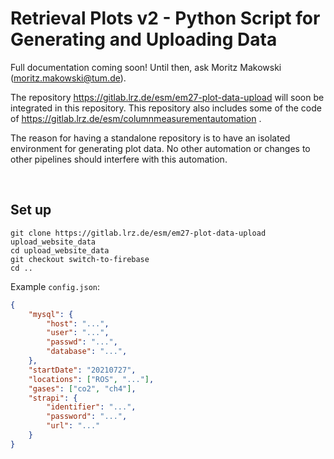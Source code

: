 
# Retrieval Plots v2 - Python Script for Generating and Uploading Data

Full documentation coming soon! Until then, ask Moritz Makowski (moritz.makowski@tum.de).

The repository https://gitlab.lrz.de/esm/em27-plot-data-upload will soon be integrated in this repository. This repository also includes some of the code of https://gitlab.lrz.de/esm/columnmeasurementautomation .

The reason for having a standalone repository is to have an isolated environment for generating plot data. No other automation or changes to other pipelines should interfere with this automation.

<br/>

## Set up

```
git clone https://gitlab.lrz.de/esm/em27-plot-data-upload upload_website_data
cd upload_website_data
git checkout switch-to-firebase
cd ..
```

Example `config.json`:
```json
{
    "mysql": {
        "host": "...",
        "user": "...",
        "passwd": "...",
        "database": "...",
    },
    "startDate": "20210727",
    "locations": ["ROS", "..."],
    "gases": ["co2", "ch4"],
    "strapi": {
        "identifier": "...",
        "password": "...",
        "url": "..."
    }
}
```
